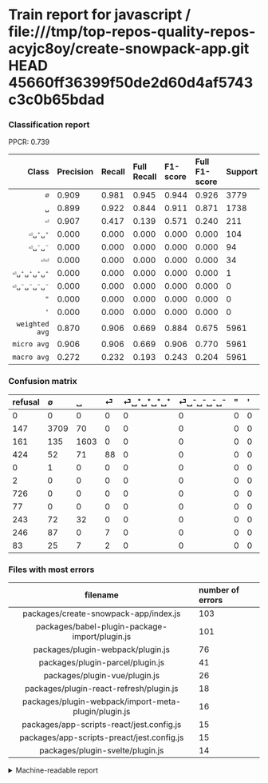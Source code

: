 # Train report for javascript / file:///tmp/top-repos-quality-repos-acyjc8oy/create-snowpack-app.git HEAD 45660ff36399f50de2d60d4af5743c3c0b65bdad

### Classification report

PPCR: 0.739

| Class | Precision | Recall | Full Recall | F1-score | Full F1-score | Support | Full Support | PPCR |
|------:|:----------|:-------|:------------|:---------|:---------|:--------|:-------------|:-----|
| `∅` | 0.909| 0.981| 0.945| 0.944| 0.926| 3779| 3926| 0.963 |
| `␣` | 0.899| 0.922| 0.844| 0.911| 0.871| 1738| 1899| 0.915 |
| `⏎` | 0.907| 0.417| 0.139| 0.571| 0.240| 211| 635| 0.332 |
| `⏎␣⁺␣⁺` | 0.000| 0.000| 0.000| 0.000| 0.000| 104| 347| 0.300 |
| `⏎␣⁻␣⁻` | 0.000| 0.000| 0.000| 0.000| 0.000| 94| 340| 0.276 |
| `⏎⏎` | 0.000| 0.000| 0.000| 0.000| 0.000| 34| 117| 0.291 |
| `⏎␣⁺␣⁺␣⁺␣⁺` | 0.000| 0.000| 0.000| 0.000| 0.000| 1| 1| 1.000 |
| `⏎␣⁻␣⁻␣⁻␣⁻` | 0.000| 0.000| 0.000| 0.000| 0.000| 0| 2| 0.000 |
| `"` | 0.000| 0.000| 0.000| 0.000| 0.000| 0| 726| 0.000 |
| `'` | 0.000| 0.000| 0.000| 0.000| 0.000| 0| 77| 0.000 |
| `weighted avg` | 0.870| 0.906| 0.669| 0.884| 0.675| 5961| 8070| 0.739 |
| `micro avg` | 0.906| 0.906| 0.669| 0.906| 0.770| 5961| 8070| 0.739 |
| `macro avg` | 0.272| 0.232| 0.193| 0.243| 0.204| 5961| 8070| 0.739 |

### Confusion matrix

|refusal|  ∅| ␣| ⏎| ⏎␣⁺␣⁺␣⁺␣⁺| ⏎␣⁻␣⁻␣⁻␣⁻| "| '| ⏎␣⁺␣⁺| ⏎␣⁻␣⁻| ⏎⏎| 
|:---|:---|:---|:---|:---|:---|:---|:---|:---|:---|:---|
|0 |0 |0 |0 |0 |0 |0 |0 |0 |0 |0 |
|147 |3709 |70 |0 |0 |0 |0 |0 |0 |0 |0 |
|161 |135 |1603 |0 |0 |0 |0 |0 |0 |0 |0 |
|424 |52 |71 |88 |0 |0 |0 |0 |0 |0 |0 |
|0 |1 |0 |0 |0 |0 |0 |0 |0 |0 |0 |
|2 |0 |0 |0 |0 |0 |0 |0 |0 |0 |0 |
|726 |0 |0 |0 |0 |0 |0 |0 |0 |0 |0 |
|77 |0 |0 |0 |0 |0 |0 |0 |0 |0 |0 |
|243 |72 |32 |0 |0 |0 |0 |0 |0 |0 |0 |
|246 |87 |0 |7 |0 |0 |0 |0 |0 |0 |0 |
|83 |25 |7 |2 |0 |0 |0 |0 |0 |0 |0 |

### Files with most errors

| filename | number of errors|
|:----:|:-----|
| packages/create-snowpack-app/index.js | 103 |
| packages/babel-plugin-package-import/plugin.js | 101 |
| packages/plugin-webpack/plugin.js | 76 |
| packages/plugin-parcel/plugin.js | 41 |
| packages/plugin-vue/plugin.js | 26 |
| packages/plugin-react-refresh/plugin.js | 18 |
| packages/plugin-webpack/import-meta-plugin/plugin.js | 16 |
| packages/app-scripts-react/jest.config.js | 15 |
| packages/app-scripts-preact/jest.config.js | 15 |
| packages/plugin-svelte/plugin.js | 14 |

<details>
    <summary>Machine-readable report</summary>
```json
{
  "cl_report": {"\"": {"f1-score": 0.0, "precision": 0.0, "recall": 0.0, "support": 0}, "\u0027": {"f1-score": 0.0, "precision": 0.0, "recall": 0.0, "support": 0}, "macro avg": {"f1-score": 0.24257312540605153, "precision": 0.27151089167125336, "recall": 0.23208627034126258, "support": 5961}, "micro avg": {"f1-score": 0.9058882737795672, "precision": 0.9058882737795672, "recall": 0.9058882737795672, "support": 5961}, "weighted avg": {"f1-score": 0.8840086729805647, "precision": 0.8704066654173919, "recall": 0.9058882737795672, "support": 5961}, "\u2205": {"f1-score": 0.9437659033078881, "precision": 0.908845871110022, "recall": 0.9814765811061127, "support": 3779}, "\u23ce": {"f1-score": 0.5714285714285714, "precision": 0.9072164948453608, "recall": 0.41706161137440756, "support": 211}, "\u23ce\u23ce": {"f1-score": 0.0, "precision": 0.0, "recall": 0.0, "support": 34}, "\u23ce\u2423\u207a\u2423\u207a": {"f1-score": 0.0, "precision": 0.0, "recall": 0.0, "support": 104}, "\u23ce\u2423\u207a\u2423\u207a\u2423\u207a\u2423\u207a": {"f1-score": 0.0, "precision": 0.0, "recall": 0.0, "support": 1}, "\u23ce\u2423\u207b\u2423\u207b": {"f1-score": 0.0, "precision": 0.0, "recall": 0.0, "support": 94}, "\u23ce\u2423\u207b\u2423\u207b\u2423\u207b\u2423\u207b": {"f1-score": 0.0, "precision": 0.0, "recall": 0.0, "support": 0}, "\u2423": {"f1-score": 0.9105367793240556, "precision": 0.8990465507571509, "recall": 0.9223245109321059, "support": 1738}},
  "cl_report_full": {"\"": {"f1-score": 0.0, "precision": 0.0, "recall": 0.0, "support": 726}, "\u0027": {"f1-score": 0.0, "precision": 0.0, "recall": 0.0, "support": 77}, "macro avg": {"f1-score": 0.20375989574851605, "precision": 0.27151089167125336, "recall": 0.19274386238160973, "support": 8070}, "micro avg": {"f1-score": 0.7697241821680564, "precision": 0.9058882737795672, "recall": 0.6691449814126395, "support": 8070}, "weighted avg": {"f1-score": 0.6745205013554618, "precision": 0.7250930314860694, "recall": 0.6691449814126395, "support": 8070}, "\u2205": {"f1-score": 0.9264393655551393, "precision": 0.908845871110022, "recall": 0.9447274579724911, "support": 3926}, "\u23ce": {"f1-score": 0.24043715846994537, "precision": 0.9072164948453608, "recall": 0.13858267716535433, "support": 635}, "\u23ce\u23ce": {"f1-score": 0.0, "precision": 0.0, "recall": 0.0, "support": 117}, "\u23ce\u2423\u207a\u2423\u207a": {"f1-score": 0.0, "precision": 0.0, "recall": 0.0, "support": 347}, "\u23ce\u2423\u207a\u2423\u207a\u2423\u207a\u2423\u207a": {"f1-score": 0.0, "precision": 0.0, "recall": 0.0, "support": 1}, "\u23ce\u2423\u207b\u2423\u207b": {"f1-score": 0.0, "precision": 0.0, "recall": 0.0, "support": 340}, "\u23ce\u2423\u207b\u2423\u207b\u2423\u207b\u2423\u207b": {"f1-score": 0.0, "precision": 0.0, "recall": 0.0, "support": 2}, "\u2423": {"f1-score": 0.870722433460076, "precision": 0.8990465507571509, "recall": 0.8441284886782517, "support": 1899}},
  "ppcr": 0.7386617100371747
}
```
</details>
